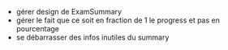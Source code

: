 <!-- -   créer useExerciseIndex qui renvoie l'index présent dans le hash, le prev et le suivant -->
<!-- -   ajouter calcul de prevIndex et nextIndex pour tableau d'exercises, les envoyer à exerciseContainer -->
<!-- -   ajouter bouton Suivant et Précédent à ExerciseContainer, qui pointe vers la même URL mais avec un index différent en # -->

<!-- -   créer un composant ExamSummary qui prend en params tous les exercices -->
<!-- -   créer une fonction qui computeExamSummary et qui renvoie le pourcentage pour chaque exo, les noms -->

-   gérer design de ExamSummary
-   gérer le fait que ce soit en fraction de 1 le progress et pas en pourcentage
-   se débarrasser des infos inutiles du summary
